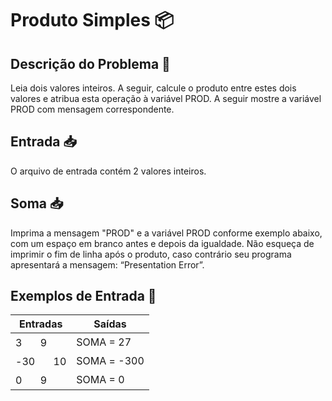 # Produto Simples 📦

## Descrição do Problema 📝

Leia dois valores inteiros. A seguir, calcule o produto entre estes dois valores e atribua esta operação à variável PROD. A seguir mostre a variável PROD com mensagem correspondente.

## Entrada 📥

O arquivo de entrada contém 2 valores inteiros.

## Soma 📥

Imprima a mensagem "PROD" e a variável PROD conforme exemplo abaixo, com um espaço em branco antes e depois da igualdade. Não esqueça de imprimir o fim de linha após o produto, caso contrário seu programa apresentará a mensagem: “Presentation Error”.

## Exemplos de Entrada 🚀

| Entradas  | Saídas |
| ------------- | ------------- |
| 3ㅤㅤ9 | SOMA = 27  |
| -30ㅤㅤ10 | SOMA = -300  |
| 0ㅤㅤ9 | SOMA = 0  |

